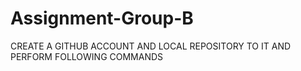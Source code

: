 # Assignment-Group-B
CREATE A GITHUB ACCOUNT AND LOCAL REPOSITORY TO IT AND PERFORM FOLLOWING COMMANDS
